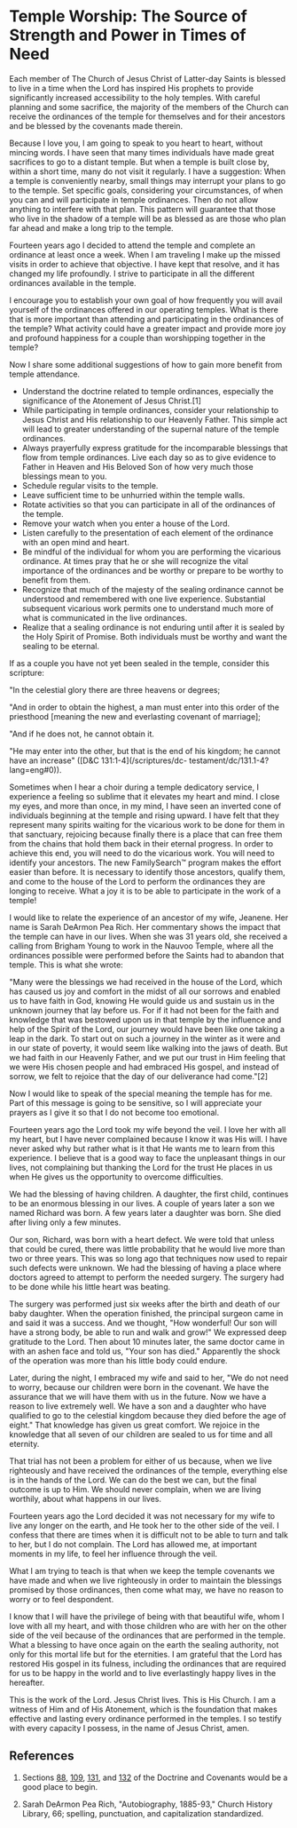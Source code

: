 # Temple Worship: The Source of Strength and Power in Times of Need

Each member of The Church of Jesus Christ of Latter-day Saints is blessed to
live in a time when the Lord has inspired His prophets to provide
significantly increased accessibility to the holy temples. With careful
planning and some sacrifice, the majority of the members of the Church can
receive the ordinances of the temple for themselves and for their ancestors
and be blessed by the covenants made therein.

Because I love you, I am going to speak to you heart to heart, without mincing
words. I have seen that many times individuals have made great sacrifices to
go to a distant temple. But when a temple is built close by, within a short
time, many do not visit it regularly. I have a suggestion: When a temple is
conveniently nearby, small things may interrupt your plans to go to the
temple. Set specific goals, considering your circumstances, of when you can
and will participate in temple ordinances. Then do not allow anything to
interfere with that plan. This pattern will guarantee that those who live in
the shadow of a temple will be as blessed as are those who plan far ahead and
make a long trip to the temple.

Fourteen years ago I decided to attend the temple and complete an ordinance at
least once a week. When I am traveling I make up the missed visits in order to
achieve that objective. I have kept that resolve, and it has changed my life
profoundly. I strive to participate in all the different ordinances available
in the temple.

I encourage you to establish your own goal of how frequently you will avail
yourself of the ordinances offered in our operating temples. What is there
that is more important than attending and participating in the ordinances of
the temple? What activity could have a greater impact and provide more joy and
profound happiness for a couple than worshipping together in the temple?

Now I share some additional suggestions of how to gain more benefit from
temple attendance.

  * Understand the doctrine related to temple ordinances, especially the significance of the Atonement of Jesus Christ.[1]
  * While participating in temple ordinances, consider your relationship to Jesus Christ and His relationship to our Heavenly Father. This simple act will lead to greater understanding of the supernal nature of the temple ordinances. 
  * Always prayerfully express gratitude for the incomparable blessings that flow from temple ordinances. Live each day so as to give evidence to Father in Heaven and His Beloved Son of how very much those blessings mean to you. 
  * Schedule regular visits to the temple. 
  * Leave sufficient time to be unhurried within the temple walls. 
  * Rotate activities so that you can participate in all of the ordinances of the temple. 
  * Remove your watch when you enter a house of the Lord. 
  * Listen carefully to the presentation of each element of the ordinance with an open mind and heart. 
  * Be mindful of the individual for whom you are performing the vicarious ordinance. At times pray that he or she will recognize the vital importance of the ordinances and be worthy or prepare to be worthy to benefit from them. 
  * Recognize that much of the majesty of the sealing ordinance cannot be understood and remembered with one live experience. Substantial subsequent vicarious work permits one to understand much more of what is communicated in the live ordinances. 
  * Realize that a sealing ordinance is not enduring until after it is sealed by the Holy Spirit of Promise. Both individuals must be worthy and want the sealing to be eternal. 

If as a couple you have not yet been sealed in the temple, consider this
scripture:

"In the celestial glory there are three heavens or degrees;

"And in order to obtain the highest, a man must enter into this order of the
priesthood [meaning the new and everlasting covenant of marriage];

"And if he does not, he cannot obtain it.

"He may enter into the other, but that is the end of his kingdom; he cannot
have an increase" ([D&amp;C 131:1-4](/scriptures/dc-
testament/dc/131.1-4?lang=eng#0)).

Sometimes when I hear a choir during a temple dedicatory service, I experience
a feeling so sublime that it elevates my heart and mind. I close my eyes, and
more than once, in my mind, I have seen an inverted cone of individuals
beginning at the temple and rising upward. I have felt that they represent
many spirits waiting for the vicarious work to be done for them in that
sanctuary, rejoicing because finally there is a place that can free them from
the chains that hold them back in their eternal progress. In order to achieve
this end, you will need to do the vicarious work. You will need to identify
your ancestors. The new FamilySearch™ program makes the effort easier than
before. It is necessary to identify those ancestors, qualify them, and come to
the house of the Lord to perform the ordinances they are longing to receive.
What a joy it is to be able to participate in the work of a temple!

I would like to relate the experience of an ancestor of my wife, Jeanene. Her
name is Sarah DeArmon Pea Rich. Her commentary shows the impact that the
temple can have in our lives. When she was 31 years old, she received a
calling from Brigham Young to work in the Nauvoo Temple, where all the
ordinances possible were performed before the Saints had to abandon that
temple. This is what she wrote:

"Many were the blessings we had received in the house of the Lord, which has
caused us joy and comfort in the midst of all our sorrows and enabled us to
have faith in God, knowing He would guide us and sustain us in the unknown
journey that lay before us. For if it had not been for the faith and knowledge
that was bestowed upon us in that temple by the influence and help of the
Spirit of the Lord, our journey would have been like one taking a leap in the
dark. To start out on such a journey in the winter as it were and in our state
of poverty, it would seem like walking into the jaws of death. But we had
faith in our Heavenly Father, and we put our trust in Him feeling that we were
His chosen people and had embraced His gospel, and instead of sorrow, we felt
to rejoice that the day of our deliverance had come."[2]

Now I would like to speak of the special meaning the temple has for me. Part
of this message is going to be sensitive, so I will appreciate your prayers as
I give it so that I do not become too emotional.

Fourteen years ago the Lord took my wife beyond the veil. I love her with all
my heart, but I have never complained because I know it was His will. I have
never asked why but rather what is it that He wants me to learn from this
experience. I believe that is a good way to face the unpleasant things in our
lives, not complaining but thanking the Lord for the trust He places in us
when He gives us the opportunity to overcome difficulties.

We had the blessing of having children. A daughter, the first child, continues
to be an enormous blessing in our lives. A couple of years later a son we
named Richard was born. A few years later a daughter was born. She died after
living only a few minutes.

Our son, Richard, was born with a heart defect. We were told that unless that
could be cured, there was little probability that he would live more than two
or three years. This was so long ago that techniques now used to repair such
defects were unknown. We had the blessing of having a place where doctors
agreed to attempt to perform the needed surgery. The surgery had to be done
while his little heart was beating.

The surgery was performed just six weeks after the birth and death of our baby
daughter. When the operation finished, the principal surgeon came in and said
it was a success. And we thought, "How wonderful! Our son will have a strong
body, be able to run and walk and grow!" We expressed deep gratitude to the
Lord. Then about 10 minutes later, the same doctor came in with an ashen face
and told us, "Your son has died." Apparently the shock of the operation was
more than his little body could endure.

Later, during the night, I embraced my wife and said to her, "We do not need
to worry, because our children were born in the covenant. We have the
assurance that we will have them with us in the future. Now we have a reason
to live extremely well. We have a son and a daughter who have qualified to go
to the celestial kingdom because they died before the age of eight." That
knowledge has given us great comfort. We rejoice in the knowledge that all
seven of our children are sealed to us for time and all eternity.

That trial has not been a problem for either of us because, when we live
righteously and have received the ordinances of the temple, everything else is
in the hands of the Lord. We can do the best we can, but the final outcome is
up to Him. We should never complain, when we are living worthily, about what
happens in our lives.

Fourteen years ago the Lord decided it was not necessary for my wife to live
any longer on the earth, and He took her to the other side of the veil. I
confess that there are times when it is difficult not to be able to turn and
talk to her, but I do not complain. The Lord has allowed me, at important
moments in my life, to feel her influence through the veil.

What I am trying to teach is that when we keep the temple covenants we have
made and when we live righteously in order to maintain the blessings promised
by those ordinances, then come what may, we have no reason to worry or to feel
despondent.

I know that I will have the privilege of being with that beautiful wife, whom
I love with all my heart, and with those children who are with her on the
other side of the veil because of the ordinances that are performed in the
temple. What a blessing to have once again on the earth the sealing authority,
not only for this mortal life but for the eternities. I am grateful that the
Lord has restored His gospel in its fulness, including the ordinances that are
required for us to be happy in the world and to live everlastingly happy lives
in the hereafter.

This is the work of the Lord. Jesus Christ lives. This is His Church. I am a
witness of Him and of His Atonement, which is the foundation that makes
effective and lasting every ordinance performed in the temples. I so testify
with every capacity I possess, in the name of Jesus Christ, amen.

## References

  1. Sections [88](https://www.lds.org/scriptures/dc-testament/dc/88?lang=eng), [109](https://www.lds.org/scriptures/dc-testament/dc/109?lang=eng), [131](https://www.lds.org/scriptures/dc-testament/dc/131?lang=eng), and [132](https://www.lds.org/scriptures/dc-testament/dc/132?lang=eng) of the Doctrine and Covenants would be a good place to begin.

  2. Sarah DeArmon Pea Rich, "Autobiography, 1885-93," Church History Library, 66; spelling, punctuation, and capitalization standardized.

